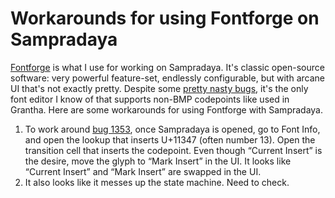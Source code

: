 # Workarounds for using Fontforge on Sampradaya

[Fontforge](http://fontforge.github.io/) is what I use for working on Sampradaya. It's classic open-source software: very powerful feature-set, endlessly configurable, but with arcane UI that's not exactly pretty. Despite some [pretty nasty bugs](https://github.com/fontforge/fontforge/issues?utf8=%E2%9C%93&q=+author%3Adeepestblue+), it's the only font editor I know of that supports non-BMP codepoints like used in Grantha. Here are some workarounds for using Fontforge with Sampradaya.

1. To work around [bug 1353](https://github.com/fontforge/fontforge/issues/1353), once Sampradaya is opened, go to Font Info, and open the lookup that inserts U+11347 (often number 13). Open the transition cell that inserts the codepoint. Even though “Current Insert” is the desire, move the glyph to “Mark Insert” in the UI. It looks like “Current Insert” and “Mark Insert” are swapped in the UI.
1. It also looks like it messes up the state machine. Need to check.